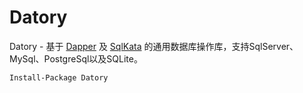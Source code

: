 # Datory

Datory - 基于 [Dapper](https://github.com/StackExchange/Dapper) 及 [SqlKata](https://github.com/sqlkata/querybuilder) 的通用数据库操作库，支持SqlServer、MySql、PostgreSql以及SQLite。

```
Install-Package Datory
```